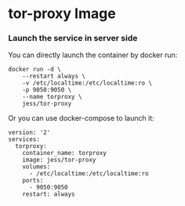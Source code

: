 # tor-proxy Image

### Launch the service in server side

You can directly launch the container by docker run:

```
docker run -d \
	--restart always \
	-v /etc/localtime:/etc/localtime:ro \
	-p 9050:9050 \
 	--name torproxy \
 	jess/tor-proxy
```

Or you can use docker-compose to launch it:

```
version: '2'
services:
  torproxy:
    container_name: torproxy
    image: jess/tor-proxy
    volumes:
      - /etc/localtime:/etc/localtime:ro
    ports:
      - 9050:9050
    restart: always
```
